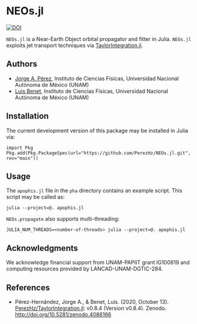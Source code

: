 # NEOs.jl

[![DOI](https://zenodo.org/badge/DOI/10.5281/zenodo.5152449.svg)](https://doi.org/10.5281/zenodo.5152449)

`NEOs.jl` is a Near-Earth Object orbital propagator and
fitter in Julia. `NEOs.jl` exploits jet transport techniques via
[TaylorIntegration.jl](https://github.com/PerezHzTaylorIntegration.jl).

## Authors

- [Jorge A. Pérez](https://www.linkedin.com/in/perezhz),
Instituto de Ciencias Físicas, Universidad Nacional Autónoma de México (UNAM)
- [Luis Benet](http://www.cicc.unam.mx/~benet/),
Instituto de Ciencias Físicas, Universidad Nacional Autónoma de México (UNAM)

## Installation

The current development version of this package may be installed in Julia via:
```
import Pkg
Pkg.add(Pkg.PackageSpec(url="https://github.com/PerezHz/NEOs.jl.git", rev="main"))
```

## Usage

The `apophis.jl` file in the `pha` directory contains an example script. This
script may be called as:

`julia --project=@. apophis.jl`

`NEOs.propagate` also supports multi-threading:

`JULIA_NUM_THREADS=<number-of-threads> julia --project=@. apophis.jl`

## Acknowledgments

We acknowledge financial support from UNAM-PAPIIT grant IG100819 and computing
resources provided by LANCAD-UNAM-DGTIC-284.

## References

- Pérez-Hernández, Jorge A., & Benet, Luis. (2020, October 13).
    [PerezHz/TaylorIntegration.jl](https://github.com/PerezHzTaylorIntegration.jl):
    v0.8.4 (Version v0.8.4). Zenodo. http://doi.org/10.5281/zenodo.4086166
